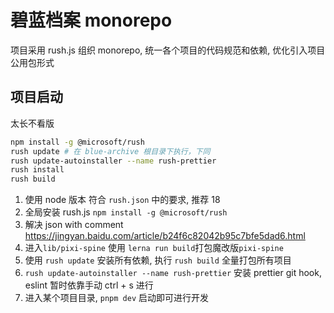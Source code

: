 # 碧蓝档案 monorepo

项目采用 rush.js 组织 monorepo, 统一各个项目的代码规范和依赖, 优化引入项目公用包形式

## 项目启动

太长不看版

```bash
npm install -g @microsoft/rush
rush update # 在 blue-archive 根目录下执行，下同
rush update-autoinstaller --name rush-prettier
rush install
rush build
```

1. 使用 node 版本 符合 `rush.json` 中的要求, 推荐 18
2. 全局安装 rush.js `npm install -g @microsoft/rush`
3. 解决 json with comment https://jingyan.baidu.com/article/b24f6c82042b95c7bfe5dad6.html
4. 进入`lib/pixi-spine` 使用 `lerna run build`打包魔改版`pixi-spine`
5. 使用 `rush update` 安装所有依赖, 执行 `rush build` 全量打包所有项目
6. `rush update-autoinstaller --name rush-prettier` 安装 prettier git hook, eslint 暂时依靠手动 ctrl + s 进行
7. 进入某个项目目录, `pnpm dev` 启动即可进行开发
